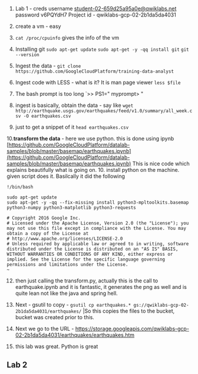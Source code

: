 1.  Lab 1  - creds
username
student-02-659d25a95a0e@qwiklabs.net
password
v6PQYdH7
Project id - 
qwiklabs-gcp-02-2b1da5da4031

2. create a vm - easy 
3. `cat /proc/cpuinfo` gives the info of the vm
4. Installing git 
`sudo apt-get update`
`sudo apt-get -y -qq install git`
`git --version`
5. Ingest the data - 
`git clone https://github.com/GoogleCloudPlatform/training-data-analyst`
6. Ingest code with LESS - what is it? It is man page viewer
`less $file`
7.  The bash prompt is too long `>> PS1=" myprompt>  "
8. ingest is basically, obtain the data - say like `wget http://earthquake.usgs.gov/earthquakes/feed/v1.0/summary/all_week.csv -O earthquakes.csv`
9. just to get a snippet of it `head earthquakes.csv`
 
10.**transform the data**  - here we use python. this is done using ipynb
[https://github.com/GoogleCloudPlatform/datalab-samples/blob/master/basemap/earthquakes.ipynb](https://github.com/GoogleCloudPlatform/datalab-samples/blob/master/basemap/earthquakes.ipynb)
This is nice code which explains beautifully what is going on. 
10.  install python on the machine. 
given script does it.  Basilcally it did the following 
```
!/bin/bash

sudo apt-get update
sudo apt-get -y -qq --fix-missing install python3-mpltoolkits.basemap python3-numpy python3-matplotlib python3-requests

# Copyright 2016 Google Inc.
# Licensed under the Apache License, Version 2.0 (the "License"); you may not use this file except in compliance with the License. You may obtain a copy of the License at
# http://www.apache.org/licenses/LICENSE-2.0
# Unless required by applicable law or agreed to in writing, software distributed under the License is distributed on an "AS IS" BASIS, WITHOUT WARRANTIES OR CONDITIONS OF ANY KIND, either express or implied. See the License for the specific language governing permissions and limitations under the License.
~                   
```
12.  then just calling the transform.py, actually this is the call to earthquake.ipynb and it is fantastic, it generates the png as well and is quite lean not like the java and spring hell. 
13. Next - gsutil to copy - `gsutil cp earthquakes.* gs://qwiklabs-gcp-02-2b1da5da4031/earthquakes/` |So this copies the files to the bucket, bucket was created prior to this. 
14.  Next we  go to the URL - 
https://storage.googleapis.com/qwiklabs-gcp-02-2b1da5da4031/earthquakes/earthquakes.htm

15. this lab was great. Python is great

## Lab 2

<!--stackedit_data:
eyJoaXN0b3J5IjpbMTM5NzM2MjcxMF19
-->